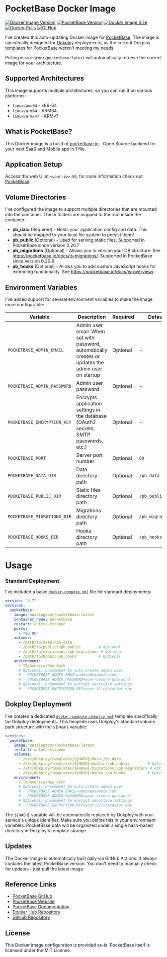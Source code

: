 
# PocketBase Docker Image

[![Docker Image Version](https://img.shields.io/docker/v/mussingtonr/pocketbase?sort=semver&label=version&style=for-the-badge)](https://hub.docker.com/r/mussingtonr/pocketbase)
[![PocketBase Version](https://img.shields.io/badge/pocketbase-v0.30.1-blue?style=for-the-badge)](https://github.com/pocketbase/pocketbase)
[![Docker Image Size](https://img.shields.io/docker/image-size/mussingtonr/pocketbase/latest?label=image%20size&style=for-the-badge)](https://hub.docker.com/r/mussingtonr/pocketbase)
[![Docker Pulls](https://img.shields.io/docker/pulls/mussingtonr/pocketbase?style=for-the-badge)](https://hub.docker.com/r/mussingtonr/pocketbase)
[![GitHub](https://img.shields.io/github/license/mussingtonr/pocketbase-docker-dokploy-template?style=for-the-badge)](https://github.com/mussingtonr/pocketbase-docker-dokploy-template)

I've created this auto-updating Docker image for [PocketBase](https://pocketbase.io). The image is specifically designed for [Dokploy](https://dokploy.com) deployments, as the current Dokploy templates for PocketBase weren't meeting my needs.

Pulling `mussingtonr/pocketbase:latest` will automatically retrieve the correct image for your architecture.

## Supported Architectures

This image supports multiple architectures, so you can run it on various platforms:

- `linux/amd64` - x86-64 
- `linux/arm64` - ARM64
- `linux/arm/v7` - ARMv7

## What is PocketBase?

This Docker image is a build of [pocketbase.io](https://pocketbase.io) - Open Source backend for your next SaaS and Mobile app in 1 file.

## Application Setup

Access the web UI at `<your-ip>:80`, for more information check out [PocketBase](https://pocketbase.io).

## Volume Directories

I've configured the image to support multiple directories that are mounted into the container. These folders are mapped to the root inside the container:

- **pb_data** (Required) - Holds your application config and data. This should be mapped to your local file system to persist them!
- **pb_public** (Optional) - Used for serving static files. Supported in PocketBase since version 0.20.7
- **pb_migrations** (Optional) - Allows you to version your DB structure. See https://pocketbase.io/docs/js-migrations/. Supported in PocketBase since version 0.20.8
- **pb_hooks** (Optional) - Allows you to add custom JavaScript hooks for extending functionality. See https://pocketbase.io/docs/js-overview/

## Environment Variables

I've added support for several environment variables to make the image more configurable:

| Variable | Description | Required | Default |
|----------|-------------|----------|---------|
| `POCKETBASE_ADMIN_EMAIL` | Admin user email. When set with password, automatically creates or updates the admin user on startup | Optional | - |
| `POCKETBASE_ADMIN_PASSWORD` | Admin user password | Optional | - |
| `POCKETBASE_ENCRYPTION_KEY` | Encrypts application settings in the database (OAuth2 secrets, SMTP passwords, etc.) | Optional | - |
| `POCKETBASE_PORT` | Server port number | Optional | `80` |
| `POCKETBASE_DATA_DIR` | Data directory path | Optional | `/pb_data` |
| `POCKETBASE_PUBLIC_DIR` | Static files directory path | Optional | `/pb_public` |
| `POCKETBASE_MIGRATIONS_DIR` | Migrations directory path | Optional | `/pb_migrations` |
| `POCKETBASE_HOOKS_DIR` | Hooks directory path | Optional | `/pb_hooks` |

# Usage

### Standard Deployment

I've included a basic [`docker-compose.yml`](https://github.com/mussingtonr/pocketbase-docker-dokploy-template/blob/main/docker-compose.example.yml) file for standard deployments:

```yaml
version: "3.7"
services:
  pocketbase:
    image: mussingtonr/pocketbase:latest
    container_name: pocketbase
    restart: unless-stopped
    ports:
      - "80:80"
    volumes:
      - /path/to/data:/pb_data
      - /path/to/public:/pb_public        # Optional
      - /path/to/migrations:/pb_migrations # Optional
      - /path/to/hooks:/pb_hooks          # Optional
    environment:
      - TZ=America/New_York
      # Optional: Uncomment to auto-create admin user
      # - POCKETBASE_ADMIN_EMAIL=admin@example.com
      # - POCKETBASE_ADMIN_PASSWORD=your-secure-password
      # Optional: Uncomment to encrypt sensitive settings
      # - POCKETBASE_ENCRYPTION_KEY=your-32-character-key
```

## Dokploy Deployment

I've created a dedicated [`docker-compose.dokploy.yml`](https://github.com/mussingtonr/pocketbase-docker-dokploy-template/blob/main/docker-compose.dokploy.yml) template specifically for Dokploy deployments. This template uses Dokploy's standard volume path structure with the `${HASH}` variable:

```yaml
services:
  pocketbase:
    image: mussingtonr/pocketbase:latest
    restart: unless-stopped
    volumes:
      - /etc/dokploy/templates/${HASH}/data:/pb_data
      - /etc/dokploy/templates/${HASH}/public:/pb_public        # Optional
      - /etc/dokploy/templates/${HASH}/migrations:/pb_migrations # Optional
      - /etc/dokploy/templates/${HASH}/hooks:/pb_hooks          # Optional
    environment:
      - TZ=America/New_York
      # Optional: Uncomment to auto-create admin user
      # - POCKETBASE_ADMIN_EMAIL=admin@example.com
      # - POCKETBASE_ADMIN_PASSWORD=your-secure-password
      # Optional: Uncomment to encrypt sensitive settings
      # - POCKETBASE_ENCRYPTION_KEY=your-32-character-key
```

The `${HASH}` variable will be automatically replaced by Dokploy with your service's unique identifier. Make sure you define this in your environment variables. PocketBase data will be organized under a single hash-based directory in Dokploy's template storage.

## Updates

The Docker image is automatically built daily via GitHub Actions. It always contains the latest PocketBase version. You don't need to manually check for updates - just pull the latest image.

## Reference Links

- [PocketBase GitHub](https://github.com/pocketbase/pocketbase)
- [PocketBase Website](https://pocketbase.io)
- [PocketBase Documentation](https://pocketbase.io/docs/)
- [Docker Hub Repository](https://hub.docker.com/r/mussingtonr/pocketbase)
- [GitHub Repository](https://github.com/mussingtonr/pocketbase-docker-dokploy-template)

## License

This Docker image configuration is provided as-is. PocketBase itself is licensed under the MIT License.